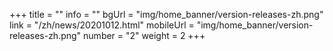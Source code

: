 +++
title = ""
info = ""
bgUrl = "img/home_banner/version-releases-zh.png"
link = "/zh/news/20201012.html"
mobileUrl = "img/home_banner/version-releases-zh.png"
number = "2"
weight =  2
+++
